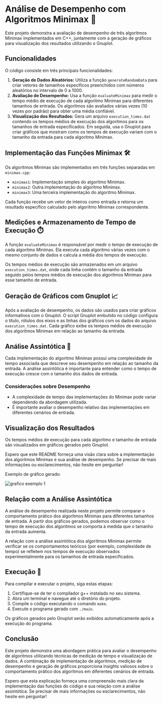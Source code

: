 # Análise de Desempenho com Algoritmos Minimax 📒

Este projeto demonstra a avaliação de desempenho de três algoritmos Minimax implementados em C++, juntamente com a geração de gráficos para visualização dos resultados utilizando o Gnuplot.

## Funcionalidades

O código consiste em três principais funcionalidades:

1. **Geração de Dados Aleatórios:** Utiliza a função `generateRandomData` para criar vetores de tamanhos específicos preenchidos com números aleatórios no intervalo de 0 a 1000.
2. **Avaliação de Desempenho:** Usa a função `evaluateMinimax` para medir o tempo médio de execução de cada algoritmo Minimax para diferentes tamanhos de entrada. Os algoritmos são avaliados várias vezes (10 vezes por padrão) para obter uma média confiável.
3. **Visualização dos Resultados:** Gera um arquivo `execution_times.dat` contendo os tempos médios de execução dos algoritmos para os tamanhos de entrada especificados. Em seguida, usa o Gnuplot para criar gráficos que mostram como os tempos de execução variam com o tamanho da entrada para cada algoritmo Minimax.

## Implementação das Funções Minimax 🛠️

Os algoritmos Minimax são implementados em três funções separadas em `minimax.cpp`:

- `minimax1`: Implementação simples do algoritmo Minimax.
- `minimax2`: Outra implementação do algoritmo Minimax.
- `minimax3`: Uma terceira implementação do algoritmo Minimax.

Cada função recebe um vetor de inteiros como entrada e retorna um resultado específico calculado pelo algoritmo Minimax correspondente.

## Medições e Armazenamento de Tempo de Execução ⏱️

A função `evaluateMinimax` é responsável por medir o tempo de execução de cada algoritmo Minimax. Ela executa cada algoritmo várias vezes com o mesmo conjunto de dados e calcula a média dos tempos de execução.

Os tempos médios de execução são armazenados em um arquivo `execution_times.dat`, onde cada linha contém o tamanho da entrada seguido pelos tempos médios de execução dos algoritmos Minimax para esse tamanho de entrada.

## Geração de Gráficos com Gnuplot 📈

Após a avaliação de desempenho, os dados são usados para criar gráficos informativos com o Gnuplot. O script Gnuplot embutido no código configura o título, rótulos dos eixos e as linhas dos gráficos com os dados do arquivo `execution_times.dat`. Cada gráfico exibe os tempos médios de execução dos algoritmos Minimax em relação ao tamanho da entrada.

## Análise Assintótica 📝

Cada implementação do algoritmo Minimax possui uma complexidade de tempo associada que descreve seu desempenho em relação ao tamanho da entrada. A análise assintótica é importante para entender como o tempo de execução cresce com o tamanho dos dados de entrada.

### Considerações sobre Desempenho

- A complexidade de tempo das implementações do Minimax pode variar dependendo da abordagem utilizada.
- É importante avaliar o desempenho relativo das implementações em diferentes cenários de entrada.

## Visualização dos Resultados

Os tempos médios de execução para cada algoritmo e tamanho de entrada são visualizados em gráficos gerados pelo Gnuplot.

Espero que este README forneça uma visão clara sobre a implementação dos algoritmos Minimax e sua análise de desempenho. Se precisar de mais informações ou esclarecimentos, não hesite em perguntar!

Exemplo de gráfico gerado:

![grafico exemplo 1](https://github.com/Andreziiim/Trabalho_do_minimax/assets/152534845/5b7e1868-abb5-4ce1-9ad6-67de5f83715e)


## Relação com a Análise Assintótica

A análise de desempenho realizada neste projeto permite comparar o comportamento prático dos algoritmos Minimax para diferentes tamanhos de entrada. A partir dos gráficos gerados, podemos observar como o tempo de execução dos algoritmos se comporta à medida que o tamanho da entrada aumenta.

A relação com a análise assintótica dos algoritmos Minimax permite verificar se os comportamentos teóricos (por exemplo, complexidade de tempo) se refletem nos tempos de execução observados experimentalmente para os tamanhos de entrada especificados.

## Execução 🚀

Para compilar e executar o projeto, siga estas etapas:

1. Certifique-se de ter o compilador g++ instalado no seu sistema.
2. Abra um terminal e navegue até o diretório do projeto.
3. Compile o código executando o comando `make`.
4. Execute o programa gerado com `./main`.

Os gráficos gerados pelo Gnuplot serão exibidos automaticamente após a execução do programa.

## Conclusão

Este projeto demonstra uma abordagem prática para avaliar o desempenho de algoritmos utilizando técnicas de medição de tempo e visualização de dados. A combinação de implementação de algoritmos, medição de desempenho e geração de gráficos proporciona insights valiosos sobre o comportamento prático dos algoritmos em diferentes cenários de entrada.

Espero que esta explicação forneça uma compreensão mais clara da implementação das funções do código e sua relação com a análise assintótica. Se precisar de mais informações ou esclarecimentos, não hesite em perguntar!
